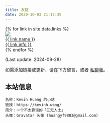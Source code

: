 ```yaml
---
title: 友链
date: 2020-10-03 21:17:39
---
```


<div class="links-content">
    <div class="link-navigation">
        {% for link in site.data.links %}
        <a href="{{ link.site }}" target="_blank">
        <div class="card">
            <img class="avatar nomediumzoom" src="{{ link.avatar }}" />
            <div class="card-header">
            <div>{{ link.name }}</div>
            <div class="info">{{ link.info }}</div>
            </div>
        </div>
        </a>
        {% endfor %}
    </div>
</div>

(Last update: 2024-09-28)

如需添加链接或更新，请在下方留言，或者 [私聊我](https://kevinh.wang/about/)。

## 本站信息
```
名称：Kevin Huang 的小站
链接：https://kevinh.wang/
简介：一个不太靠谱的「三无人士」
头像：Gravatar 头像 (huangyf9883@gmail.com)
```